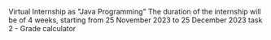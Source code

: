 Virtual Internship as "Java Programming" The duration of the internship will be of 4 weeks, starting from 25 November 2023 to 25 December 2023 task 2 - Grade calculator
